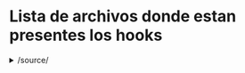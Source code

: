 # Lista de archivos donde estan presentes los hooks
<details>
  <summary>/source/</summary>
    
     * With some
     * Sub bullets
</details>
